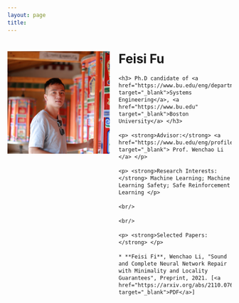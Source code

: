 ```yaml
---
layout: page
title: 
---
```


<div style="clear: both;">
  <div style="float: left; margin-right:20px;">
    <img src="Feisi_Fu.JPG" alt="" width="230" height="230">
  </div>
  <div>
    <h1> Feisi Fu </h1>
    
    <h3> Ph.D candidate of <a href="https://www.bu.edu/eng/departments/se/" target="_blank">Systems Engineering</a>, <a href="https://www.bu.edu" target="_blank">Boston University</a> </h3>
    
    <p> <strong>Advisor:</strong> <a href="https://www.bu.edu/eng/profile/39799/" target="_blank"> Prof. Wenchao Li </a> </p>
    
    <p> <strong>Research Interests:</strong> Machine Learning; Machine Learning Safety; Safe Reinforcement Learning </p>
    
    <br/>
    
    <br/>
    
    <p> <strong>Selected Papers:</strong> </p>

    * **Feisi Fi**, Wenchao Li, "Sound and Complete Neural Network Repair with Minimality and Locality Guarantees", Preprint, 2021. [<a href="https://arxiv.org/abs/2110.07682" target="_blank">PDF</a>]
